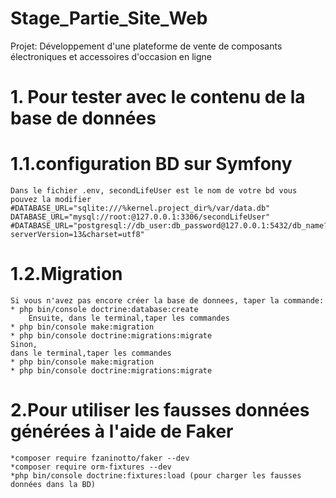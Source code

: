 # Stage_Partie_Site_Web
 Projet: Développement d'une plateforme de vente de composants électroniques et accessoires d'occasion en ligne
 # 1. Pour tester avec le contenu de la base de données
  # 1.1.configuration BD sur Symfony
    Dans le fichier .env, secondLifeUser est le nom de votre bd vous pouvez la modifier
    #DATABASE_URL="sqlite:///%kernel.project_dir%/var/data.db"
    DATABASE_URL="mysql://root:@127.0.0.1:3306/secondLifeUser"
    #DATABASE_URL="postgresql://db_user:db_password@127.0.0.1:5432/db_name?serverVersion=13&charset=utf8"
  # 1.2.Migration
    Si vous n'avez pas encore créer la base de donnees, taper la commande:
    * php bin/console doctrine:database:create
        Ensuite, dans le terminal,taper les commandes
    * php bin/console make:migration
    * php bin/console doctrine:migrations:migrate
    Sinon,
    dans le terminal,taper les commandes
    * php bin/console make:migration
    * php bin/console doctrine:migrations:migrate
 # 2.Pour utiliser les fausses données générées à l'aide de Faker
    *composer require fzaninotto/faker --dev 
    *composer require orm-fixtures --dev
    *php bin/console doctrine:fixtures:load (pour charger les fausses données dans la BD)
